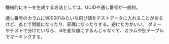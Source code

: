 機械的にキーを生成する方法としては、UUIDや通し番号が一般的。

通し番号のカラムに900001みたいな飛び値をテストデータに入れることがあるけど、あとで問題になったり、邪魔になったりする。避けた方がいい。
ダミーやテストで分けたいなら、idを変な値にするんじゃなくて、カラムや別テーブルでマーキングする。
